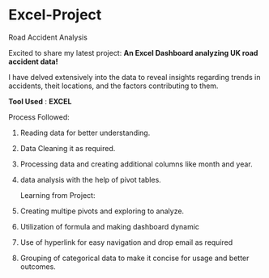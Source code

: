 # Excel-Project
Road Accident Analysis 

Excited to share my latest project: **An Excel Dashboard analyzing UK road accident data!**

I have delved extensively into the data to reveal insights regarding trends in accidents, theit locations, and the factors contributing to them.

**Tool Used** : **EXCEL**

Process Followed:

1. Reading data for better understanding.
2. Data Cleaning it as required.
3. Processing data and creating additional columns like month and year.
4. data analysis with the help of pivot tables.

   Learning from Project:

1. Creating multipe pivots and exploring to analyze.
2. Utilization of formula and making dashboard dynamic
3. Use of hyperlink for easy navigation and drop email as required
4. Grouping of categorical data to make it concise for usage and better outcomes.
